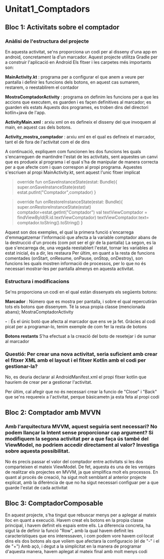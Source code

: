 # Unitat1_Comptadors

## Bloc 1: Activitats sobre el comptador

### Anàlisi de l'estructura del projecte

En aquesta activitat, se'ns proporciona un codi per al disseny d'una app en android, concretament la d'un marcador.
Aquest projecte utilitza Gradle per a construir l'aplicació en Android
Els fitxer i les carpetes més importants son:

**MainActivity.kt** : programa per a configurar el que anem a veure per pantalla i definir les funcions dels botons, en aquest cas sumarem, restarem, o reestablirem el contador

**MostraComptadorActivity** : programa on definim les funcions per a que les accions que executem, es guarden i es façen definitives al marcador; es guarden els estats
Aquests dos programes, es troben dins del directori kotlin+java de l'app.

**ActivityMain.xml** : arxiu xml on es defineix el disseny del que invoquem al main, en aquest cas dels botons. 

**Activity_mostra_comptador** : arxiu xml en el qual es defineix el marcador, tant el de fora de l'activitat com el de dins

A continuació, expliquem com funcionen les dos funcions les quals s'encarreguen de mantindre l'estat de les activitats, sent aquestes un canvi que es produeix al programa i el qual s'ha de manipular de manera correcta per a que afecte com i quan correspon al propi programa. Aquestes s'escriuen al propi MainActivity.kt, sent aquest l'unic fitxer implicat

>    override fun onSaveInstanceState(estat: Bundle){
>        super.onSaveInstanceState(estat)
>        estat.putInt("Comptador",comptador)
>    }

>    override fun onRestoreInstanceState(estat: Bundle){
>        super.onRestoreInstanceState(estat)
>        comptador=estat.getInt("Comptador")
>        val textViewComptador = findViewById<TextView>(R.id.textViewComptador)
>        textViewComptador.text= comptador.toString().toString()
>    }

Aquest son dos exemples, el qual la primera funció s'encarrega d'emmagatzemar l'informació que afecta a la variable comptador abans de la destrucció d'un procés (com pot ser el gir de la pantalla)
La segon, es la que s'encarrega de, una vegada reestablert l'estat, tornar les variables al estat inicial, és a dir, les restaura
Per últim, en quant a la resta de funcions comentades (onStart, onResume, onPause, onStop, onDestroy), son funcions les quals mostren informació de processos, per lo que no és necessari mostrar-les per pantalla almenys en aquesta activitat.


### Estructura i modificacions
Se'ns proporciona un codi en el qual estàn dissenyats els següents botons:

**Marcador** : Número que es mostra per pantalla, i sobre el qual repercutiràn tots els botons que dissenyem. Té la seua propia classe (mencionada abans); MostraComptadorActivity

**-** : És el únic botó que afecta al marcador que ens ve ja fet. Gràcies al codi picat per a programar-lo, tenim exemple de com fer la resta de botons

**Botons restants** S'ha efectuat a la creació del boto de resetejar i de sumar al marcador

### Questió: Per crear una nova activitat, seria suficient amb crear el fitxer XML amb el layout i el fitxer Kotlin amb el codi per gestionar-la?
No, es deuria declarar al AndroidManifest.xml el propi fitxer kotlin que hauríem de crear per a gestionar l'activitat.

Per últim, cal afegir que no és necessari crear la funcio de "Close" i "Back" que se'ns requereix a l'activitat, perque bàsicametn ja esta feta al propi codi 

## Bloc 2: Comptador amb MVVN
### Amb l'arquitectura MVVM, aquest seguiria sent necessari? No podem llançar la Intent sense proporcionar cap argument? Si modifiquem la segona activitat per a que faça ús també del ViewModel, no podriem accedir directament al valor? Investiga sobre aquesta possibilitat.
No és precís passar el valor del comptador entre activitats si les dos comparteixen el mateix ViewModel. De fet, aquesta és una de les ventajes de realitzar els projectes en MVVM, ja que simplifica molt els processos.
En quant al procés de creació, ha sigut molt semblant al anterior projecte explicat, amb la diferència de que no ha sigut necessari configuar per a que guarde l'estat de cada activitat

## Bloc 3: ComptadorComposable
En aquest projecte, s'ha tingut que rebuscar menys per a aplegar al mateix lloc en quant a execució. 
Havem creat els botons en la propia classe principal, i havem definit els espais entre ells.
La diferencia concreta, ha sigut la de definir la funció "Row", amb la qual havem definit les característiques que ens interessaven, i com podem vore havem col·locat dins els dos botons als que volíem que afectara la configuracio (el de "-" i el de "+")
Amb açò, i degut a la simplicitat en la manera de programar d'aquesta manera, havem aplegat al mateix final amb molt menys codi
